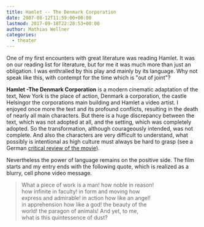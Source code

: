 ```yaml
---
title: Hamlet -- The Denmark Corporation
date: 2007-08-12T11:59:00+00:00
lastmod: 2017-09-18T22:28:53+00:00
author: Mathias Wellner
categories:
  - theater
---
```

One of my first encounters with great literature was reading Hamlet. It was on our reading list for literature, but for me it was much more than just an obligation. I was enthralled by this play and mainly by its language. Why not speak like this, with contempt for the time which is "out of joint"?

**Hamlet -The Denmark Corporation** is a modern cinematic adaptation of the text, New York is the place of action, Denmark a corporation, the castle Helsingor the corporations main building and Hamlet a video artist. I enjoyed once more the text and its profound conflicts, resulting in the death of nearly all main characters. But there is a huge discrepancy between the text, which was not adopted at all, and the setting, which was completely adopted. So the transformation, although courageously intended, was not complete. And also the characters are very difficult to understand, what possibly is intentional as high culture must always be hard to grasp (see a German <a href="http://www.filmzentrale.com/rezis/hamlet.htm" target="blank">critical review of the movie</a>).

Nevertheless the power of language remains on the positive side. The film starts and my entry ends with the following quote, which is realized as a blurry, cell phone video message.

<blockquote class="blockquote">
What a piece of work is a man! how noble in reason!<br>
how infinite in faculty! in form and moving how<br>
express and admirable! in action how like an angel!<br>
in apprehension how like a god! the beauty of the<br>
world! the paragon of animals! And yet, to me,<br>
what is this quintessence of dust?
</blockquote>